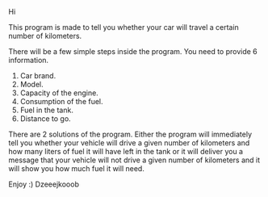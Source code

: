 Hi

This program is made to tell you whether your car will travel a certain number of kilometers. 

There will be a few simple steps inside the program. You need to provide 6 information.

1. Car brand.
2. Model.
3. Capacity of the engine.
4. Consumption of the fuel.
5. Fuel in the tank.
6. Distance to go.

There are 2 solutions of the program.
Either the program will immediately tell you whether your vehicle will drive a given number of kilometers and how many liters of fuel it will have left in the tank
or it will deliver you a message that your vehicle will not drive a given number of kilometers and it will show you how much fuel it will need.

Enjoy :)
Dzeeejkooob
